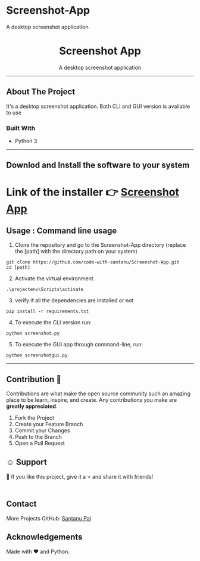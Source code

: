 # Screenshot-App

A desktop screenshot application.<p align="center">

 <h1 align="center">Screenshot App</h1>

  <p align="center">
   A desktop screenshot application
  </p>
</p>

---

## About The Project

It's a desktop screenshot application. Both CLI and GUI version is available to use

### Built With

- Python 3

---

## Downlod and Install the software to your system

# Link of the installer 👉 [Screenshot App]()

<!-- USAGE EXAMPLES -->

## Usage : Command line usage

1. Clone the repository and go to the Screenshot-App directory (replace the [path] with the directory path on your system)

```
git clone https://github.com/code-with-santanu/Screenshot-App.git
cd [path]
```

2. Activate the virtual environment

```
.\projectenv\Scripts\activate
```

3. verify if all the dependencies are installed or not

```
pip install -r requirements.txt
```

4. To execute the CLI version run:

```
python screenshot.py
```

5. To execute the GUI app through command-line, run:

```
python screenshotgui.py
```

---

<!-- CONTRIBUTING -->

## Contribution 🙋

Contributions are what make the open source community such an amazing place to be learn, inspire, and create. Any contributions you make are **greatly appreciated**.

1. Fork the Project
2. Create your Feature Branch
3. Commit your Changes
4. Push to the Branch
5. Open a Pull Request

<!-- Support -->

## ☺️ Support

💙 If you like this project, give it a ⭐ and share it with friends!<br><br>

<!-- CONTACT -->

## Contact

More Projects
GitHub: [Santanu Pal](https://github.com/code-with-santanu)

<!-- ACKNOWLEDGEMENTS -->

## Acknowledgements

<!--
* Python 3 language
* pyautogui
* os -->

Made with ❤️ and Python. <br><br>
